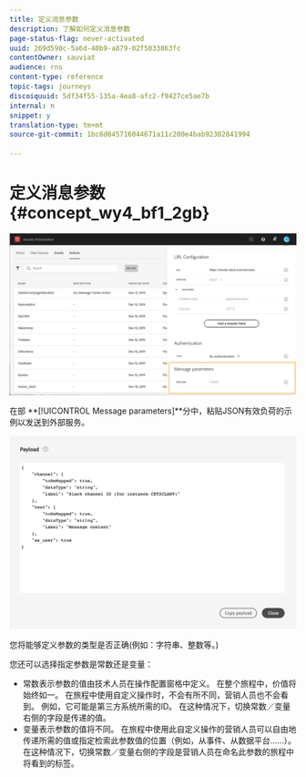 ```yaml
---
title: 定义消息参数
description: 了解如何定义消息参数
page-status-flag: never-activated
uuid: 269d590c-5a6d-40b9-a879-02f5033863fc
contentOwner: sauviat
audience: rns
content-type: reference
topic-tags: journeys
discoiquuid: 5df34f55-135a-4ea8-afc2-f9427ce5ae7b
internal: n
snippet: y
translation-type: tm+mt
source-git-commit: 1bc8d845716044671a11c200e4bab92302841994

---
```



# 定义消息参数 {#concept_wy4_bf1_2gb}

![](../assets/messageparameterssection.png)

在部 **[!UICONTROL Message parameters]**分中，粘贴JSON有效负荷的示例以发送到外部服务。


![](../assets/customactionpayloadmessage.png)

您将能够定义参数的类型是否正确(例如：字符串、整数等。)

您还可以选择指定参数是常数还是变量：

* 常数表示参数的值由技术人员在操作配置窗格中定义。 在整个旅程中，价值将始终如一。 在旅程中使用自定义操作时，不会有所不同，营销人员也不会看到。 例如，它可能是第三方系统所需的ID。 在这种情况下，切换常数／变量右侧的字段是传递的值。
* 变量表示参数的值将不同。 在旅程中使用此自定义操作的营销人员可以自由地传递所需的值或指定检索此参数值的位置（例如，从事件、从数据平台……）。 在这种情况下，切换常数／变量右侧的字段是营销人员在命名此参数的旅程中将看到的标签。
